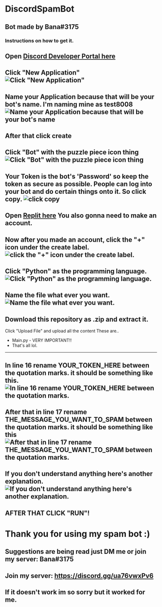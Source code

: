# DiscordSpamBot
## Bot made by Bana#3175
### Instructions on how to get it.
Open [Discord Developer Portal here](https://discord.com/developers/applications)
---
Click "New Application"
![Click "New Application"](https://cdn.discordapp.com/attachments/699214804551991336/822447586773827614/rcBlMfggdBfjf8DmTI8CD4KqyAAAAAASUVORK5CYII.png)
---
Name your Application because that will be your bot's name. I'm naming mine as test8008
![Name your Application because that will be your bot's name](https://cdn.discordapp.com/attachments/699214804551991336/822447979461607444/A4hiHA3yHZiXAAAAAElFTkSuQmCC.png)
---
After that click create
---
Click "Bot" with the puzzle piece icon thing
![Click "Bot" with the puzzle piece icon thing](https://cdn.discordapp.com/attachments/699214804551991336/822448462187593738/LbgFOGr2wlAAAAABJRU5ErkJggg.png)
---
Your Token is the bot's 'Password' so keep the token as secure as possible. People can log into your bot and do certain things onto it.
So click copy.
![click copy](https://cdn.discordapp.com/attachments/699214804551991336/822449015172890624/Aq78ZDZwFrYdymuTB6FA55Q6Y8hLCpkE0oyBXPD6Pwkh6USM8PU0ArXqMw01CoaSh3JuVHR5oiFGXayuxsenYXTjxWyLQ2MBa2H1.png)
---
Open [Replit here](https://replit.com/~)
You also gonna need to make an account.
---
Now after you made an account, click the "+" icon under the create label.
![click the "+" icon under the create label.](https://cdn.discordapp.com/attachments/699214804551991336/822449970610831360/wNScrX05mWvUwAAAABJRU5ErkJggg.png)
---
Click "Python" as the programming language.
![Click "Python" as the programming language.](https://cdn.discordapp.com/attachments/699214804551991336/822450151385595924/Q0XUyp0AAAAAElFTkSuQmCC.png)
---
Name the file what ever you want.
![Name the file what ever you want.](https://cdn.discordapp.com/attachments/699214804551991336/822450352950607922/D93cDEABd3AAAAAElFTkSuQmCC.png)
---
Download this repository as .zip and extract it.
---
Click "Upload File" and upload all the content
These are..
* Main.py - VERY IMPORTANT!!
* That's all lol.
---
In line 16 rename YOUR_TOKEN_HERE between the quotation marks.
it should be something like this.
![In line 16 rename YOUR_TOKEN_HERE between the quotation marks.](https://cdn.discordapp.com/attachments/699214804551991336/822466202797342770/r3uO5hwEPAwuTgf8HfiqBO5aMejkAAAAASUVORK5CYII.png)
---
After that in line 17 rename THE_MESSAGE_YOU_WANT_TO_SPAM between the quotation marks.
it should be something like this
![After that in line 17 rename THE_MESSAGE_YOU_WANT_TO_SPAM between the quotation marks.](https://cdn.discordapp.com/attachments/699214804551991336/822467316054622228/XhYBFgErAuPfk1jl7J1FgEVg5iDA8nzmfJdsJiwCjhCYMXW7owRZOYsAi8D4f36wiLAIsAjMQARmEcj04noGpsamxCLAImBB4PN4.png)
---
If you don't understand anything here's another explanation.
![If you don't understand anything here's another explanation.](https://cdn.discordapp.com/attachments/699214804551991336/822451401808412692/AowrCrHnwAAAAAElFTkSuQmCC.png)
---
AFTER THAT CLICK "RUN"!
---
# Thank you for using my spam bot :)
## Suggestions are being read just DM me or join my server: Bana#3175
## Join my server: https://discord.gg/ua76vwxPv6
## If it doesn't work im so sorry but it worked for me.
